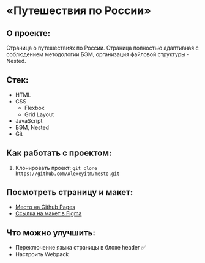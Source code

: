 # «Путешествия по России»

## О проекте:

Страница о путешествиях по России. Страница полностью адаптивная с соблюдением методологии БЭМ, организация файловой структуры - Nested.

## Стек:

* HTML
* CSS
    * Flexbox
    * Grid Layout
* JavaScript
* БЭМ, Nested
* Git

## Как работать с проектом:

1. Клонировать проект:
   `git clone https://github.com/Alexeyitm/mesto.git`

## Посмотреть страницу и макет:

* [Место на Github Pages](https://alexeyitm.github.io/russian-travel/)
* [Ссылка на макет в Figma](https://www.figma.com/file/5S2WSbEFL6awjVWJ0NWL8Q/Sprint-3_-Russia-_-desktop-mobile?node-id=28503%3A0)

## Что можно улучшить:

* Переключение языка страницы в блоке header &#9989;
* Настроить Webpack